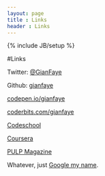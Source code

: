 ```yaml
---
layout: page
title : Links
header : Links
---
```

{% include JB/setup %}

#Links

Twitter: [@GianFaye](http://twitter.com/gianfaye)

Github: [gianfaye](http://github.com/gianfaye)

[codepen.io/gianfaye](http://codepen.io/gianfaye)

[coderbits.com/gianfaye](http://coderbits.com/gianfaye)

[Codeschool](http://codeschool.com/users/gianfaye)

[Coursera](https://www.coursera.org/user/i/66fe930a109da8456f79e14075aa2440)

[PULP Magazine](http://pulpmagazinelive.com/author/gian-faye)

Whatever, just [Google my name](http://goo.gl/Ke7np6).
